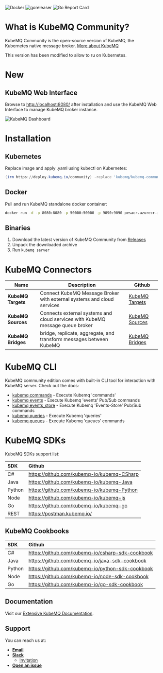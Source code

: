 ![Docker](https://github.com/kubemq-io/kubemq-community/actions/workflows/docker-image.yml/badge.svg) ![goreleaser](https://github.com/kubemq-io/kubemq-community/actions/workflows/goreleaser.yml/badge.svg) ![Go Report Card](https://goreportcard.com/badge/github.com/kubemq-io/kubemq-community)
# What is KubeMQ Community?

KubeMQ Community is the open-source version of KubeMQ, the Kubernetes native message broker.
[More about KubeMQ](https://kubemq.io/)

This version has been modified to allow to ru on Kubernetes.

# New

## KubeMQ Web Interface

Browse to [http://localhost:8080/](http://localhost:8080/) after installation and use the KubeMQ Web Interface to manage KubeMQ broker instance.


![](https://github.com/kubemq-io/kubemq-community/blob/7ae66097831b1c21121cea706d7f9112b77b74d8/images/dashboard.png "KubeMQ Dashboard")



# Installation

## Kubernetes

Replace image  and apply .yaml using kubectl on Kubernetes:

``` powershell  
(irm https://deploy.kubemq.io/community) -replace 'kubemq/kubemq-community:latest','pesacr.azurecr.io/kubemq-community:latest' | kubectl apply -f -
```  

## Docker

Pull and run KubeMQ standalone docker container:

``` bash  
docker run -d -p 8080:8080 -p 50000:50000 -p 9090:9090 pesacr.azurecr.io/kubemq-community:latest  
```  

## Binaries

1. Download the latest version of KubeMQ Community from [Releases](https://github.com/kubemq-io/kubemq-community/releases)
2. Unpack the downloaded archive
3. Run ```kubemq server```

# KubeMQ Connectors

|Name | Description | Github | 
|--|--|--| 
| **KubeMQ Targets** | Connect KubeMQ Message Broker with external systems and cloud services |[KubeMQ Targets](https://github.com/kubemq-io/kubemq-targets)|
| **KubeMQ Sources** | Connects external systems and cloud services with KubeMQ message queue broker |[KubeMQ Sources](https://github.com/kubemq-io/kubemq-sources)|
| **KubeMQ Bridges** | bridge, replicate, aggregate, and transform messages between KubeMQ |[KubeMQ Bridges](https://github.com/kubemq-io/kubemq-bridges)|

# KubeMQ CLI

KubeMQ community edition comes with built-in CLI tool for interaction with KubeMQ server. Check out the docs:

* [kubemq commands](https://github.com/kubemq-io/kubemq-community/blob/master/docs/cli/kubemq_commands.md)  - Execute
  Kubemq 'commands'
* [kubemq events](https://github.com/kubemq-io/kubemq-community/blob/master/docs/cli/kubemq_events.md)     - Execute
  Kubemq 'events' Pub/Sub commands
* [kubemq events_store](https://github.com/kubemq-io/kubemq-community/blob/master/docs/cli/kubemq_events_store.md)     -
  Execute Kubemq 'Events-Store' Pub/Sub commands
* [kubemq queries](https://github.com/kubemq-io/kubemq-community/blob/master/docs/cli/kubemq_queries.md)   - Execute
  Kubemq 'queries'
* [kubemq queues](https://github.com/kubemq-io/kubemq-community/blob/master/docs/cli/kubemq_queues.md)     - Execute
  Kubemq 'queues' commands

# KubeMQ SDKs

KubeMQ SDKs support list:

| SDK | Github   |  
|:----|:---|  
| C#    |  https://github.com/kubemq-io/kubemq-CSharp  |  
| Java    | https://github.com/kubemq-io/kubemq-Java |  
| Python    |  https://github.com/kubemq-io/kubemq-Python  |  
| Node    |  https://github.com/kubemq-io/kubemq-js |  
| Go    | https://github.com/kubemq-io/kubemq-go |  
| REST    |  https://postman.kubemq.io/ |  

## KubeMQ Cookbooks

| SDK | Github   |  
|:----|:---|  
| C#    |  https://github.com/kubemq-io/csharp-sdk-cookbook  |  
| Java    | https://github.com/kubemq-io/java-sdk-cookbook |  
| Python    |  https://github.com/kubemq-io/python-sdk-cookbook |  
| Node    |  https://github.com/kubemq-io/node-sdk-cookbook |  
| Go    | https://github.com/kubemq-io/go-sdk-cookbook|  

## Documentation

Visit our [Extensive KubeMQ Documentation](https://docs.kubemq.io/).

## Support

You can reach us at:

- [**Email**](mailto:support@kubemq.io)
- [**Slack**](https://kubemq.slack.com)
  - [Invitation](https://join.slack.com/t/kubemq/shared_invite/enQtNDk3NjE1Mjg1MDMwLThjMGFmYjU1NTVhZWRjZTRjYTIxM2E5MjA5ZDFkMWUyODI3YTlkOWY2MmYzNGIwZjY3OThlMzYxYjYwMTVmYWM)
- [**Open an issue**](https://github.com/kubemq-io/kubemq-community/issues)
